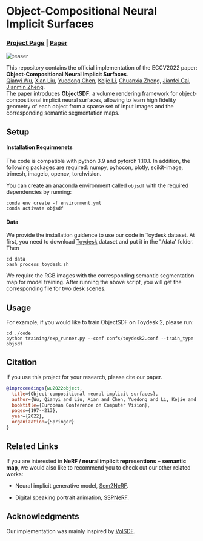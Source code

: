 # Object-Compositional Neural Implicit Surfaces

### [Project Page](https://qianyiwu.github.io/objectsdf/) | [Paper](http://arxiv.org/abs/2207.09686)

![teaser](./media/teaser.gif)

This repository contains the official implementation of the ECCV2022 paper:  
**Object-Compositional Neural Implicit Surfaces**.  
[Qianyi Wu](https://qianyiwu.github.io/), [Xian Liu](https://alvinliu0.github.io/), [Yuedong Chen](https://donydchen.github.io/), [Kejie Li](https://likojack.github.io/kejieli/#/home), [Chuanxia Zheng](https://www.chuanxiaz.com/), [Jianfei Cai](https://jianfei-cai.github.io/), [Jianmin Zheng](https://personal.ntu.edu.sg/asjmzheng/).  
The paper introduces **ObjectSDF**: a volume rendering framework for object-compositional implicit neural surfaces, allowing to learn high fidelity geometry of each object from a sparse set of input images and the corresponding semantic segmentation maps.

## Setup

#### Installation Requirmenets

The code is compatible with python 3.9 and pytorch 1.10.1. In addition, the following packages are required:
numpy, pyhocon, plotly, scikit-image, trimesh, imageio, opencv, torchvision.

You can create an anaconda environment called `objsdf` with the required dependencies by running:

```
conda env create -f environment.yml
conda activate objsdf
```

#### Data

We provide the installation guidence to use our code in Toydesk dataset. At first, you need to download [Toydesk](https://zjueducn-my.sharepoint.com/:u:/g/personal/ybbbbt_zju_edu_cn/EVgSQo48M6ZNmNqrggYU0qUBqSlAjOTMYn1YuRztdM2uTw?e=icdHdp) dataset and put it in the './data' folder. Then

```
cd data
bash process_toydesk.sh
```

We require the RGB images with the corresponding semantic segmentation map for model training. After running the above script, you will get the corresponding file for two desk scenes.

## Usage

For example, if you would like to train ObjectSDF on Toydesk 2, please run:

```
cd ./code
python training/exp_runner.py --conf confs/toydesk2.conf --train_type objsdf
```

## Citation
If you use this project for your research, please cite our paper.

```bibtex
@inproceedings{wu2022object,
  title={Object-compositional neural implicit surfaces},
  author={Wu, Qianyi and Liu, Xian and Chen, Yuedong and Li, Kejie and Zheng, Chuanxia and Cai, Jianfei and Zheng, Jianmin},
  booktitle={European Conference on Computer Vision},
  pages={197--213},
  year={2022},
  organization={Springer}
}
```

## Related Links
If you are interested in **NeRF / neural implicit representions + semantic map**, we would also like to recommend you to check out our other related works:

* Neural implicit generative model, [Sem2NeRF](https://donydchen.github.io/sem2nerf/).

* Digital speaking portrait animation, [SSPNeRF](https://alvinliu0.github.io/projects/SSP-NeRF).

## Acknowledgments

Our implementation was mainly inspired by [VolSDF](https://github.com/lioryariv/volsdf).
